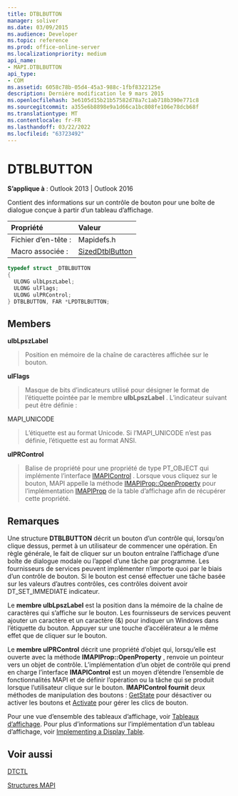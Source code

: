 ```yaml
---
title: DTBLBUTTON
manager: soliver
ms.date: 03/09/2015
ms.audience: Developer
ms.topic: reference
ms.prod: office-online-server
ms.localizationpriority: medium
api_name:
- MAPI.DTBLBUTTON
api_type:
- COM
ms.assetid: 6058c78b-05d4-45a3-988c-1fbf8322125e
description: Dernière modification le 9 mars 2015
ms.openlocfilehash: 3e6105d15b21b57582d78a7c1ab718b390e771c8
ms.sourcegitcommit: a355e6b8898e9a1d66ca1bc808fe106e78dcb68f
ms.translationtype: MT
ms.contentlocale: fr-FR
ms.lasthandoff: 03/22/2022
ms.locfileid: "63723492"
---
```

# <a name="dtblbutton"></a>DTBLBUTTON

  
  
**S’applique à** : Outlook 2013 | Outlook 2016 
  
Contient des informations sur un contrôle de bouton pour une boîte de dialogue conçue à partir d’un tableau d’affichage.
  
|Propriété |Valeur |
|:-----|:-----|
|Fichier d’en-tête :  <br/> |Mapidefs.h  <br/> |
|Macro associée :  <br/> |[SizedDtblButton](sizeddtblbutton.md) <br/> |
   
```cpp
typedef struct _DTBLBUTTON
{
  ULONG ulbLpszLabel;
  ULONG ulFlags;
  ULONG ulPRControl;
} DTBLBUTTON, FAR *LPDTBLBUTTON;

```

## <a name="members"></a>Members

 **ulbLpszLabel**
  
> Position en mémoire de la chaîne de caractères affichée sur le bouton.
    
 **ulFlags**
  
> Masque de bits d’indicateurs utilisé pour désigner le format de l’étiquette pointée par le membre **ulbLpszLabel** . L’indicateur suivant peut être définie : 
    
MAPI_UNICODE 
  
> L’étiquette est au format Unicode. Si l’MAPI_UNICODE n’est pas définie, l’étiquette est au format ANSI.
    
 **ulPRControl**
  
> Balise de propriété pour une propriété de type PT_OBJECT qui implémente l’interface [IMAPIControl](imapicontroliunknown.md) . Lorsque vous cliquez sur le bouton, MAPI appelle la méthode [IMAPIProp::OpenProperty](imapiprop-openproperty.md) pour l’implémentation [IMAPIProp](imapipropiunknown.md) de la table d’affichage afin de récupérer cette propriété. 
    
## <a name="remarks"></a>Remarques

Une structure **DTBLBUTTON** décrit un bouton d’un contrôle qui, lorsqu’on clique dessus, permet à un utilisateur de commencer une opération. En règle générale, le fait de cliquer sur un bouton entraîne l’affichage d’une boîte de dialogue modale ou l’appel d’une tâche par programme. Les fournisseurs de services peuvent implémenter n’importe quoi par le biais d’un contrôle de bouton. Si le bouton est censé effectuer une tâche basée sur les valeurs d’autres contrôles, ces contrôles doivent avoir DT_SET_IMMEDIATE indicateur. 
  
Le **membre ulbLpszLabel** est la position dans la mémoire de la chaîne de caractères qui s’affiche sur le bouton. Les fournisseurs de services peuvent ajouter un caractère et un caractère (&amp;) pour indiquer un Windows dans l’étiquette du bouton. Appuyer sur une touche d’accélérateur a le même effet que de cliquer sur le bouton. 
  
Le **membre ulPRControl** décrit une propriété d’objet qui, lorsqu’elle est ouverte avec la méthode **IMAPIProp::OpenProperty** , renvoie un pointeur vers un objet de contrôle. L’implémentation d’un objet de contrôle qui prend en charge l’interface **IMAPIControl** est un moyen d’étendre l’ensemble de fonctionnalités MAPI et de définir l’opération ou la tâche qui se produit lorsque l’utilisateur clique sur le bouton. **IMAPIControl fournit** deux méthodes de manipulation des boutons : [GetState](imapicontrol-getstate.md) pour désactiver ou activer les boutons et [Activate](imapicontrol-activate.md) pour gérer les clics de bouton. 
  
Pour une vue d’ensemble des tableaux d’affichage, voir [Tableaux d’affichage](display-tables.md). Pour plus d’informations sur l’implémentation d’un tableau d’affichage, voir [Implementing a Display Table](display-table-implementation.md).
  
## <a name="see-also"></a>Voir aussi



[DTCTL](dtctl.md)


[Structures MAPI](mapi-structures.md)

